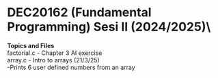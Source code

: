 # DEC20162 (Fundamental Programming) Sesi II (2024/2025)\

**Topics and Files**\
factorial.c - Chapter 3 AI exercise\
array.c - Intro to arrays (21/3/25)\
  -Prints 6 user defined numbers from an array
